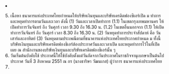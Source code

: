*
5. เนื้อหา
ธนาคารแห่งประเทศไทยกําหนดให้บริษัทเงินทุนและบริษัทเครดิตฟองซิเอร์เปิด
ม
ทําการและหยุดทําการตามวันและเวลา ดังนี้
(1) วันและเวลาเปิดทำการ
(1.1) ในเขตกรุงเทพมหานคร ให้เปิดทำการวันจันทร์ ถึง วันศุกร์
เวลา 9.30 ถึง 16.30 น.
(1.2) ในเขตอื่นนอกจาก (1.1) ให้เปิดทำการวันจันทร์ ถึง วันศุกร์
เวลา 8.30 ถึง 16.30 น.
(2) วันหยุดทําการประจําสัปดาห์ คือ วันเสาร์และอาทิตย์
(3) วันหยุดตามประเพณีตามที่ธนาคารแห่งประเทศไทยประกาศกำหนด
ม
ทั้งนี้ บริษัทเงินทุนและบริษัทเครดิตฟองซิเอร์ต้องประกาศวันและเวลาเปิด
และหยุดทำการไว้ในที่เปิดเผย ณ สำนักงานของบริษัทเงินทุนและบริษัทเครดิตฟองซิเอร์นั้น ๆ
6. วันเริ่มต้นบังคับใช้
ประกาศนี้ให้ใช้บังคับตั้งแต่วันถัดจากวันประกาศในราชกิจจานุเบกษาเป็นต้นไป
ประกาศ วันที่ 3 สิงหาคม 2551
ณ
กร
(นางธาริษา วัฒนเกส)
ผู้ว่าการ
ธนาคารแห่งประเทศไทย
1.
